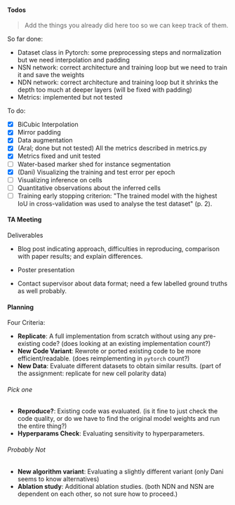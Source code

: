 #### Todos 
> Add the things you already did here too so we can keep track of them. 

So far done:

- Dataset class in Pytorch: some preprocessing steps and normalization but we need interpolation and padding
- NSN network: correct architecture and training loop but we need to train it and save the weights
- NDN network: correct architecture and training loop but it shrinks the depth too much at deeper layers (will be fixed with padding)
- Metrics: implemented but not tested

To do:

- [x] BiCubic Interpolation
- [x] Mirror padding
- [x] Data augmentation
- [x] (Aral; done but not tested) All the metrics described in metrics.py
- [x] Metrics fixed and unit tested
- [ ] Water-based marker shed for instance segmentation
- [x] (Dani) Visualizing the training and test error per epoch
- [ ] Visualizing inference on cells
- [ ] Quantitative observations about the inferred cells
- [ ] Training early stopping criterion: "The trained model with the highest IoU in cross-validation was used to analyse the test dataset" (p. 2). 

#### TA Meeting
Deliverables 
- Blog post indicating approach, difficulties in reproducing, comparison with paper results; and explain differences. 
- Poster presentation

- Contact supervisor about data format; need a few labelled ground truths as well probably. 

#### Planning
Four Criteria:

- **Replicate**: A full implementation from scratch without using any pre-existing code? (does looking at an existing implementation count?)
- **New Code Variant**: Rewrote or ported existing code to be more efficient/readable. (does reimplementing in `pytorch` count?)
- **New Data**: Evaluate different datasets to obtain similar results. (part of the assignment: replicate for new cell polarity data)

###### Pick one
- **Reproduce?**: Existing code was evaluated. (is it fine to just check the code quality, or do we have to find the original model weights and run the entire thing?)
- **Hyperparams Check**: Evaluating sensitivity to hyperparameters. 

###### Probably Not
- **New algorithm variant**: Evaluating a slightly different variant (only Dani seems to know alternatives)
- **Ablation study**: Additional ablation studies. (both NDN and NSN are dependent on each other, so not sure how to proceed.)
